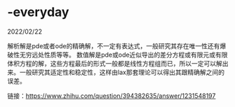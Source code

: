 # -everyday
2022/02/22

解析解是pde或者ode的精确解，不一定有表达式，一般研究其存在唯一性还有爆破性无穷远处性质等等。
数值解是pde或ode近似导出的差分方程或有限元或有限体积方程的解，这些方程最后的形式一般都是线性方程组而已，所以一定可以解出来。一般研究其适定性和稳定性，这样由lax那套理论可以得出其跟精确解之间的误差。

链接：https://www.zhihu.com/question/394382635/answer/1231548197
